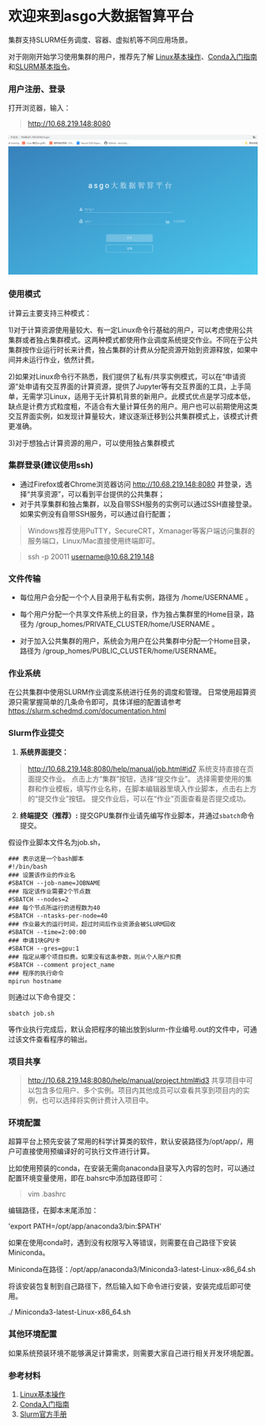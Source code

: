 # 欢迎来到asgo大数据智算平台

集群支持SLURM任务调度、容器、虚拟机等不同应用场景。

对于刚刚开始学习使用集群的用户，推荐先了解
[Linux基本操作](http://10.68.219.148:8080/help/app/linux.html)、[Conda入门指南](http://10.68.219.148:8080/help/app/conda.html)和[SLURM基本指令](https://slurm.schedmd.com/quickstart.html)。


### 用户注册、登录
打开浏览器，输入：
>  http://10.68.219.148:8080

![login](web.png)

### 使用模式
计算云主要支持三种模式：

1)对于计算资源使用量较大、有一定Linux命令行基础的用户，可以考虑使用公共集群或者独占集群模式。这两种模式都使用作业调度系统提交作业。不同在于公共集群按作业运行时长来计费，独占集群的计费从分配资源开始到资源释放，如果中间并未运行作业，依然计费。

2)如果对Linux命令行不熟悉，我们提供了私有/共享实例模式，可以在“申请资源”处申请有交互界面的计算资源，提供了Jupyter等有交互界面的工具，上手简单，无需学习Linux，适用于无计算机背景的新用户。此模式优点是学习成本低，缺点是计费方式粒度粗，不适合有大量计算任务的用户。用户也可以前期使用这类交互界面实例，如发现计算量较大，建议逐渐迁移到公共集群模式上，该模式计费更准确。

3)对于想独占计算资源的用户，可以使用独占集群模式

### 集群登录(建议使用ssh)
- 通过Firefox或者Chrome浏览器访问 http://10.68.219.148:8080 并登录，选择“共享资源”，可以看到平台提供的公共集群；
- 对于共享集群和独占集群，以及自带SSH服务的实例可以通过SSH直接登录。如果实例没有自带SSH服务，可以通过自行配置；

> Windows推荐使用PuTTY，SecureCRT，Xmanager等客户端访问集群的服务端口，Linux/Mac直接使用终端即可。

> ssh -p 20011 username@10.68.219.148

### 文件传输
- 每位用户会分配一个个人目录用于私有实例，路径为 /home/USERNAME 。

- 每个用户分配一个共享文件系统上的目录，作为独占集群里的Home目录，路径为 /group_homes/PRIVATE_CLUSTER/home/USERNAME 。

- 对于加入公共集群的用户，系统会为用户在公共集群中分配一个Home目录，路径为 /group_homes/PUBLIC_CLUSTER/home/USERNAME。

### 作业系统
在公共集群中使用SLURM作业调度系统进行任务的调度和管理。
日常使用超算资源只需掌握简单的几条命令即可，具体详细的配置请参考 https://slurm.schedmd.com/documentation.html


### Slurm作业提交
1) **系统界面提交：**
> http://10.68.219.148:8080/help/manual/job.html#id7
系统支持直接在页面提交作业。
点击上方“集群”按钮，选择“提交作业”。
选择需要使用的集群和作业模板，填写作业名称，在脚本编辑器里填入作业脚本，点击右上方的“提交作业”按钮。
提交作业后，可以在“作业”页面查看是否提交成功。

2) **终端提交（推荐）:**
提交GPU集群作业请先编写作业脚本，并通过`sbatch`命令提交。

假设作业脚本文件名为job.sh，
```
### 表示这是一个bash脚本
#!/bin/bash
### 设置该作业的作业名
#SBATCH --job-name=JOBNAME
### 指定该作业需要2个节点数
#SBATCH --nodes=2
### 每个节点所运行的进程数为40
#SBATCH --ntasks-per-node=40
### 作业最大的运行时间，超过时间后作业资源会被SLURM回收
#SBATCH --time=2:00:00
### 申请1块GPU卡
#SBATCH --gres=gpu:1
### 指定从哪个项目扣费。如果没有这条参数，则从个人账户扣费
#SBATCH --comment project_name
### 程序的执行命令
mpirun hostname

```

则通过以下命令提交：

`sbatch job.sh`

等作业执行完成后，默认会把程序的输出放到slurm-作业编号.out的文件中，可通过该文件查看程序的输出。

### 项目共享 
> http://10.68.219.148:8080/help/manual/project.html#id3
共享项目中可以包含多位用户、多个实例。项目内其他成员可以查看共享到项目内的实例，也可以选择将实例计费计入项目中。

### 环境配置
超算平台上预先安装了常用的科学计算类的软件，默认安装路径为/opt/app/，用户可直接使用预编译好的可执行文件进行计算。

比如使用预装的conda，在安装无需向anaconda目录写入内容的包时，可以通过配置环境变量使用，即在.bahsrc中添加路径即可：

> vim .bashrc

编辑路径，在脚本末尾添加：

'export PATH=/opt/app/anaconda3/bin:$PATH'

如果在使用conda时，遇到没有权限写入等错误，则需要在自己路径下安装Miniconda。

Miniconda在路径：/opt/app/anaconda3/Miniconda3-latest-Linux-x86_64.sh

将该安装包复制到自己路径下，然后输入如下命令进行安装，安装完成后即可使用。

./ Miniconda3-latest-Linux-x86_64.sh

### 其他环境配置
如果系统预装环境不能够满足计算需求，则需要大家自己进行相关开发环境配置。

### 参考材料
1. [Linux基本操作](http://10.68.219.148:8080/help/app/linux.html)
2. [Conda入门指南](http://10.68.219.148:8080/help/app/conda.html)
3. [Slurm官方手册](https://slurm.schedmd.com/quickstart.html)
